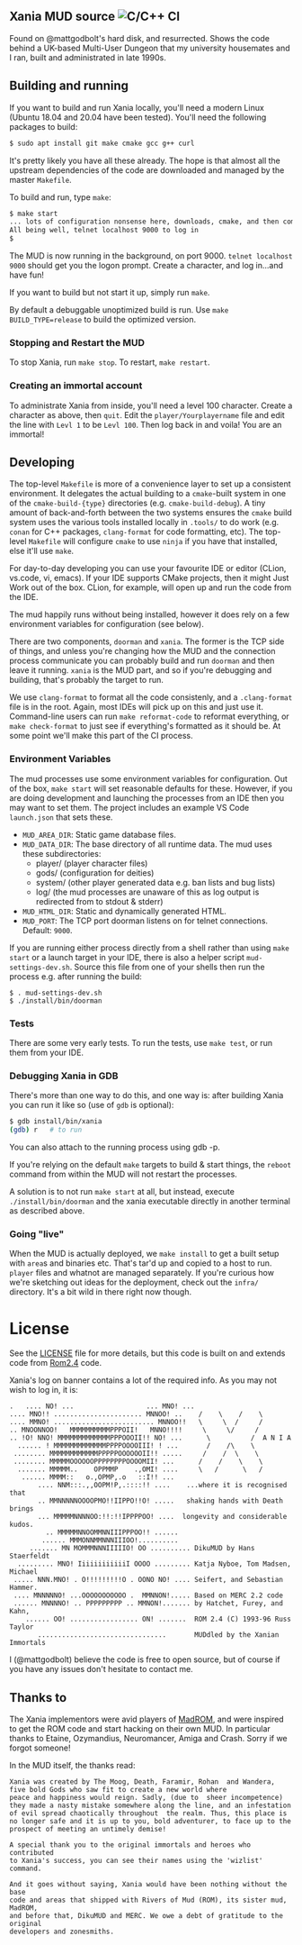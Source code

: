 Xania MUD source ![C/C++ CI](https://github.com/mattgodbolt/xania/workflows/C/C++%20CI/badge.svg)
----------------

Found on @mattgodbolt's hard disk, and resurrected. Shows the code behind a
UK-based Multi-User Dungeon that my university housemates and I ran, built and
administrated in late 1990s.

## Building and running

If you want to build and run Xania locally, you'll need a modern Linux (Ubuntu 18.04 and 20.04 have been tested). You'll
need the following packages to build:

```bash
$ sudo apt install git make cmake gcc g++ curl
```

It's pretty likely you have all these already. The hope is that almost all the upstream dependencies of the code are
downloaded and managed by the master `Makefile`.

To build and run, type `make`:

```bash
$ make start
... lots of configuration nonsense here, downloads, cmake, and then compilation ...
All being well, telnet localhost 9000 to log in
$
```


The MUD is now running in the background, on port 9000. `telnet localhost 9000` should get you the logon prompt. Create
a character, and log in...and have fun!

If you want to build but not start it up, simply run `make`.

By default a debuggable unoptimized build is run. Use `make BUILD_TYPE=release` to build the optimized version.

### Stopping and Restart the MUD

To stop Xania, run `make stop`. To restart,  `make restart`.

### Creating an immortal account

To administrate Xania from inside, you'll need a level 100 character. Create a character as above, then `quit`. Edit
the `player/Yourplayername` file and edit the line with `Levl 1` to be `Levl 100`. Then log back in and voila! You are
an immortal!

## Developing

The top-level `Makefile` is more of a convenience layer to set up a consistent environment. It delegates the actual
building to a `cmake`-built system in one of the `cmake-build-{type}` directories (e.g. `cmake-build-debug`). A tiny
amount of back-and-forth between the two systems ensures the `cmake` build system uses the various tools installed
locally in `.tools/` to do work (e.g. `conan` for C++ packages, `clang-format` for code formatting, etc).  The top-level
`Makefile` will configure `cmake` to use `ninja` if you have that installed, else it'll use `make`.

For day-to-day developing you can use your favourite IDE or editor (CLion, vs.code, vi, emacs). If your IDE supports
CMake projects, then it might Just Work out of the box. CLion, for example, will open up and run the code from the IDE.

The mud happily runs without being installed, however it does rely on a few environment variables for configuration 
(see below).

There are two components, `doorman` and `xania`. The former is the TCP side of things, and unless you're changing how
the MUD and the connection process communicate you can probably build and run `doorman` and then leave it running.
`xania` is the MUD part, and so if you're debugging and building, that's probably the target to run.

We use `clang-format` to format all the code consistenly, and a `.clang-format` file is in the root. Again, most IDEs
will pick up on this and just use it. Command-line users can run `make reformat-code` to reformat everything, or
`make check-format` to just see if everything's formatted as it should be. At some point we'll make this part of the CI
process.

### Environment Variables

The mud processes use some environment variables for configuration. Out of the box, `make start` will set reasonable defaults
for these. However, if you are doing development and launching the processes from an IDE then you may want to set them.
The project includes an example VS Code `launch.json` that sets these.

- `MUD_AREA_DIR`:  Static game database files.
- `MUD_DATA_DIR`:  The base directory of all runtime data. The mud uses these subdirectories:
   - player/ (player character files)
   - gods/ (configuration for deities)
   - system/ (other player generated data e.g. ban lists and bug lists)
   - log/ (the mud processes are unaware of this as log output is redirected from to stdout & stderr)
- `MUD_HTML_DIR`:  Static and dynamically generated HTML.
- `MUD_PORT`:  The TCP port doorman listens on for telnet connections. Default: `9000`.

If you are running either process directly from a shell rather than using `make start` or a launch target in your IDE,
there is also a helper script `mud-settings-dev.sh`.  Source this file from one of your shells then run the process e.g.
after running the build:
```
$ . mud-settings-dev.sh
$ ./install/bin/doorman
```

### Tests

There are some very early tests. To run the tests, use `make test`, or run them from your IDE.

### Debugging Xania in GDB

There's more than one way to do this, and one way is:  after building Xania you can run 
it like so (use of `gdb` is optional):

```bash
$ gdb install/bin/xania
(gdb) r   # to run
```

You can also attach to the running process using gdb -p.

If you're relying on the default `make` targets to build & start things, the `reboot` command from within the MUD will
not restart the processes.

A solution is to not run `make start` at all, but instead, execute `./install/bin/doorman` and
the xania executable directly in another terminal as described above.

### Going "live"

When the MUD is actually deployed, we `make install` to get a built setup with `area`s and binaries etc. That's tar'd
up and copied to a host to run. `player` files and whatnot are managed separately. If you're curious how we're sketching
out ideas for the deployment, check out the `infra/` directory. It's a bit wild in there right now though.

# License

See the [LICENSE](LICENSE) file for more details, but this code is built on and
extends code from  [Rom2.4](http://web.archive.org/web/20000818050433/http://www.hypercube.org/tess/rom/) code.

Xania's log on banner contains a lot of the required info. As you may not wish
to log in, it is:

```
.   .... NO! ...                  ... MNO! ...
.... MNO!! ...................... MNNOO! ..    /    \    /    \
.... MMNO! ......................... MNNOO!!   \     \  /     /
.. MNOONNOO!   MMMMMMMMMMPPPOII!   MNNO!!!!     \     \/     /
.. !O! NNO! MMMMMMMMMMMMMPPPOOOII!! NO! ...      \          /  A N I A
  ...... ! MMMMMMMMMMMMMPPPPOOOOIII! ! ...       /    /\    \
 ........ MMMMMMMMMMMMPPPPPOOOOOOII!! .....     /    /  \    \
 ........ MMMMMOOOOOOPPPPPPPPOOOOMII! ...      /    /    \    \
  ....... MMMMM..    OPPMMP    .,OMI! ....     \   /      \   /
   ...... MMMM::   o.,OPMP,.o   ::I!! ... 
       .... NNM:::.,,OOPM!P,.::::!! ....    ...where it is recognised that 
       .. MMNNNNNOOOOPMO!!IIPPO!!O! .....   shaking hands with Death brings
       ... MMMMMNNNNOO:!!:!!IPPPPOO! ....  longevity and considerable kudos.
         .. MMMMMNNOOMMNNIIIPPPOO!! ......
        ...... MMMONNMMNNNIIIOO!..........
     ....... MN MOMMMNNNIIIIIO! OO .......... DikuMUD by Hans Staerfeldt
  ......... MNO! IiiiiiiiiiiiI OOOO ......... Katja Nyboe, Tom Madsen, Michael
 ..... NNN.MNO! . O!!!!!!!!!O . OONO NO! .... Seifert, and Sebastian Hammer.
 .... MNNNNNO! ...OOOOOOOOOOO .  MMNNON!..... Based on MERC 2.2 code
 ...... MNNNNO! .. PPPPPPPPP .. MMNON!....... by Hatchet, Furey, and Kahn,
    ...... OO! ................. ON! .......  ROM 2.4 (C) 1993-96 Russ Taylor
       ................................       MUDdled by the Xanian Immortals
```

I (@mattgodbolt) believe the code is free to open source, but of course if you
have any issues don't hesitate to contact me.

## Thanks to

The Xania implementors were avid players of [MadROM](http://madrom.net/), and were inspired to get the ROM code and
start hacking on their own MUD. In particular thanks to Etaine, Ozymandius, Neuromancer, Amiga and Crash. Sorry if we
forgot someone!

In the MUD itself, the thanks read:

```
Xania was created by The Moog, Death, Faramir, Rohan  and Wandera,
five bold Gods who saw fit to create a new world where
peace and happiness would reign. Sadly, (due to  sheer incompetence)
they made a nasty mistake somewhere along the line, and an infestation
of evil spread chaotically throughout  the realm. Thus, this place is
no longer safe and it is up to you, bold adventurer, to face up to the
prospect of meeting an untimely demise!

A special thank you to the original immortals and heroes who contributed
to Xania's success, you can see their names using the 'wizlist' command.

And it goes without saying, Xania would have been nothing without the base
code and areas that shipped with Rivers of Mud (ROM), its sister mud, MadROM,
and before that, DikuMUD and MERC. We owe a debt of gratitude to the original
developers and zonesmiths.
```